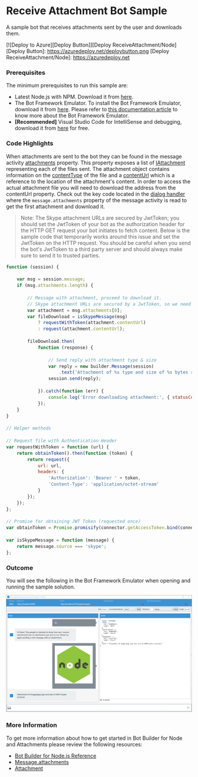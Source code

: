 # Receive Attachment Bot Sample

A sample bot that receives attachments sent by the user and downloads them.

[![Deploy to Azure][Deploy Button]][Deploy ReceiveAttachment/Node]
[Deploy Button]: https://azuredeploy.net/deploybutton.png
[Deploy ReceiveAttachment/Node]: https://azuredeploy.net

### Prerequisites

The minimum prerequisites to run this sample are:
* Latest Node.js with NPM. Download it from [here](https://nodejs.org/en/download/).
* The Bot Framework Emulator. To install the Bot Framework Emulator, download it from [here](https://aka.ms/bf-bc-emulator). Please refer to [this documentation article](https://docs.botframework.com/en-us/csharp/builder/sdkreference/gettingstarted.html#emulator) to know more about the Bot Framework Emulator.
* **[Recommended]** Visual Studio Code for IntelliSense and debugging, download it from [here](https://code.visualstudio.com/) for free.

### Code Highlights

When attachments are sent to the bot they can be found in the message activity [attachments](https://docs.botframework.com/en-us/node/builder/chat-reference/classes/_botbuilder_d_.message.html#attachments) property.
This property exposes a list of [IAttachment](https://docs.botframework.com/en-us/node/builder/chat-reference/interfaces/_botbuilder_d_.iattachment.html) representing each of the files sent. The attachment object contains information on the [contentType](https://docs.botframework.com/en-us/node/builder/chat-reference/interfaces/_botbuilder_d_.iattachment.html#contenttype) of the file and a [contentUrl](https://docs.botframework.com/en-us/node/builder/chat-reference/interfaces/_botbuilder_d_.iattachment.html#contenturl)  which is a reference to the location of the attachment's content. In order to access the actual attachment file you will need to download the address from the contentUrl property.
Check out the key code located in the [dialog handler](app.js#L30-L45) where the `message.attachments` property of the message activity is read to get the first attachment and download it.

> Note: The Skype attachment URLs are secured by JwtToken; you should set the JwtToken of your bot as the authorization header for the HTTP GET request your bot initiates to fetch content. Below is the sample code that temporarily works around this issue and set the JwtToken on the HTTP request. You should be careful when you send the bot's JwtToken to a third party server and should always make sure to send it to trusted parties.

````JavaScript
function (session) {

    var msg = session.message;
    if (msg.attachments.length) {

        // Message with attachment, proceed to download it.
        // Skype attachment URLs are secured by a JwtToken, so we need to pass the token from our bot.
        var attachment = msg.attachments[0];
        var fileDownload = isSkypeMessage(msg)
            ? requestWithToken(attachment.contentUrl)
            : request(attachment.contentUrl);

        fileDownload.then(
            function (response) {

                // Send reply with attachment type & size
                var reply = new builder.Message(session)
                    .text('Attachment of %s type and size of %s bytes received.', attachment.contentType, response.length);
                session.send(reply);

            }).catch(function (err) {
                console.log('Error downloading attachment:', { statusCode: err.statusCode, message: err.response.statusMessage });
            });
    }
}

// Helper methods

// Request file with Authentication Header
var requestWithToken = function (url) {
    return obtainToken().then(function (token) {
        return request({
            url: url,
            headers: {
                'Authorization': 'Bearer ' + token,
                'Content-Type': 'application/octet-stream'
            }
        });
    });
};

// Promise for obtaining JWT Token (requested once)
var obtainToken = Promise.promisify(connector.getAccessToken.bind(connector));

var isSkypeMessage = function (message) {
    return message.source === 'skype';
};
````

### Outcome

You will see the following in the Bot Framework Emulator when opening and running the sample solution.

![Sample Outcome](images/outcome.png)

### More Information

To get more information about how to get started in Bot Builder for Node and Attachments please review the following resources:
* [Bot Builder for Node.js Reference](https://docs.botframework.com/en-us/node/builder/overview/#navtitle)
* [Message.attachments](https://docs.botframework.com/en-us/node/builder/chat-reference/classes/_botbuilder_d_.message.html#attachments)
* [Attachment](https://docs.botframework.com/en-us/node/builder/chat-reference/interfaces/_botbuilder_d_.iattachment.html)

